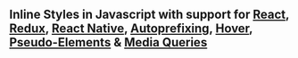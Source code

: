 ## Inline Styles in Javascript with support for [React](), [Redux](), [React Native](), [Autoprefixing](), [Hover](), [Pseudo-Elements]() & [Media Queries]()
